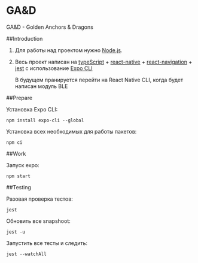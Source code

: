 # GA&D
GA&amp;D - Golden Anchors  &amp; Dragons


##Introduction

1. Для работы над проектом нужно [Node.js][Node.js].
1. Весь проект написан на [typeScript][ts] + [react-native][react-native] + [react-navigation][react-navigation] + [jest][jest] с использование [Expo CLI][expo] 
    
    В будущем пранируется перейти на React Native CLI, когда будет написан модуль BLE


##Prepare

Установка Expo CLI:

    npm install expo-cli --global 
    
Установка всех необходимых для работы пакетов:

    npm ci
    
    
##Work

Запуск expo:

    npm start
    
##Testing

Разовая проверка тестов:

    jest

Обновить все snapshoot:

    jest -u 
    
Запустить все тесты и следить:

    jest --watchAll
    
    
[Node.js]: https://nodejs.org/en/
[react-native]: https://reactnative.dev/
[react-navigation]: https://reactnavigation.org/docs/drawer-based-navigation/
[expo]: https://expo.io/learn
[jest]: https://jestjs.io/
[ts]: https://www.typescriptlang.org/